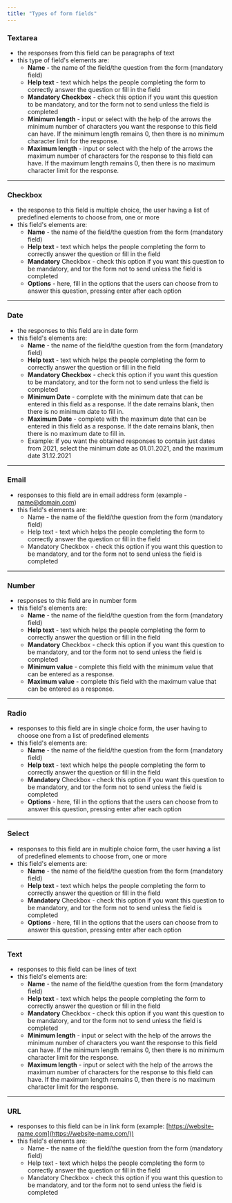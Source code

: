```yaml
---
title: "Types of form fields"
---
```


### Textarea

- the responses from this field can be paragraphs of text
- this type of field's elements are:
  - **Name** - the name of the field/the question from the form
    (mandatory field)
  - **Help text** - text which helps the people completing the form to
    correctly answer the question or fill in the field
  - **Mandatory Checkbox** - check this option if you want this
    question to be mandatory, and tor the form not to send unless
    the field is completed
  - **Minimum length** - input or select with the help of the arrows
    the minimum number of characters you want the response to this
    field can have. If the minimum length remains 0, then there is
    no minimum character limit for the response.
  - **Maximum length** - input or select with the help of the arrows
    the maximum number of characters for the response to this field
    can have. If the maximum length remains 0, then there is no
    maximum character limit for the response.

---

### Checkbox

- the response to this field is multiple choice, the user having a
  list of predefined elements to choose from, one or more
- this field's elements are:
  - **Name** - the name of the field/the question from the form
    (mandatory field)
  - **Help text** - text which helps the people completing the form to
    correctly answer the question or fill in the field
  - **Mandatory** Checkbox - check this option if you want this
    question to be mandatory, and tor the form not to send unless
    the field is completed
  - **Options** - here, fill in the options that the users can choose
    from to answer this question, pressing enter after each option

---

### Date

- the responses to this field are in date form
- this field's elements are:
  - **Name** - the name of the field/the question from the form
    (mandatory field)
  - **Help text** - text which helps the people completing the form to
    correctly answer the question or fill in the field
  - **Mandatory Checkbox** - check this option if you want this
    question to be mandatory, and tor the form not to send unless
    the field is completed
  - **Minimum Date** - complete with the minimum date that can be
    entered in this field as a response. If the date remains blank,
    then there is no minimum date to fill in.
  - **Maximum Date** - complete with the maximum date that can be
    entered in this field as a response. If the date remains blank,
    then there is no maximum date to fill in.
  - Example: if you want the obtained responses to contain just dates
    from 2021, select the minimum date as 01.01.2021, and the
    maximum date 31.12.2021

---

### Email

- responses to this field are in email address form (example -
  name@domain.com)
- this field's elements are:
  - Name - the name of the field/the question from the form (mandatory
    field)
  - Help text - text which helps the people completing the form to
    correctly answer the question or fill in the field
  - Mandatory Checkbox - check this option if you want this question
    to be mandatory, and tor the form not to send unless the field
    is completed

---

### Number

- responses to this field are in number form
- this field's elements are:
  - **Name** - the name of the field/the question from the form
    (mandatory field)
  - **Help text** - text which helps the people completing the form to
    correctly answer the question or fill in the field
  - **Mandatory** Checkbox - check this option if you want this
    question to be mandatory, and tor the form not to send unless
    the field is completed
  - **Minimum value** - complete this field with the minimum value
    that can be entered as a response.
  - **Maximum value** - complete this field with the maximum value
    that can be entered as a response.

---

### Radio

- responses to this field are in single choice form, the user having
  to choose one from a list of predefined elements
- this field's elements are:
  - **Name** - the name of the field/the question from the form
    (mandatory field)
  - **Help text** - text which helps the people completing the form to
    correctly answer the question or fill in the field
  - **Mandatory** Checkbox - check this option if you want this
    question to be mandatory, and tor the form not to send unless
    the field is completed
  - **Options** - here, fill in the options that the users can choose
    from to answer this question, pressing enter after each option

---

### Select

- responses to this field are in multiple choice form, the user having
  a list of predefined elements to choose from, one or more
- this field's elements are:
  - **Name** - the name of the field/the question from the form
    (mandatory field)
  - **Help text** - text which helps the people completing the form to
    correctly answer the question or fill in the field
  - **Mandatory** Checkbox - check this option if you want this
    question to be mandatory, and tor the form not to send unless
    the field is completed
  - **Options** - here, fill in the options that the users can choose
    from to answer this question, pressing enter after each option

---

### Text

- responses to this field can be lines of text
- this field's elements are:
  - **Name** - the name of the field/the question from the form
    (mandatory field)
  - **Help text** - text which helps the people completing the form to
    correctly answer the question or fill in the field
  - **Mandatory** Checkbox - check this option if you want this
    question to be mandatory, and tor the form not to send unless
    the field is completed
  - **Minimum length** - input or select with the help of the arrows
    the minimum number of characters you want the response to this
    field can have. If the minimum length remains 0, then there is
    no minimum character limit for the response.
  - **Maximum length** - input or select with the help of the arrows
    the maximum number of characters for the response to this field
    can have. If the maximum length remains 0, then there is no
    maximum character limit for the response.

---

### URL
- responses to this field can be in link form (example:
  [https://website-name.com](https://website-name.com/))
- this field's elements are:
  - Name - the name of the field/the question from the form (mandatory
    field)
  - Help text - text which helps the people completing the form to
    correctly answer the question or fill in the field
  - Mandatory Checkbox - check this option if you want this question
    to be mandatory, and tor the form not to send unless the field
    is completed
